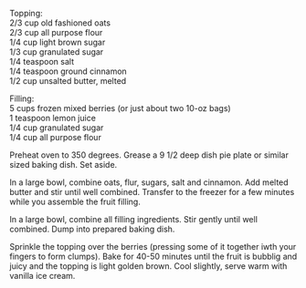 ---
---

Topping:  
2/3 cup old fashioned oats  
2/3 cup all purpose flour  
1/4 cup light brown sugar  
1/3 cup granulated sugar  
1/4 teaspoon salt  
1/4 teaspoon ground cinnamon  
1/2 cup unsalted butter, melted  

Filling:  
5 cups frozen mixed berries (or just about two 10-oz bags)  
1 teaspoon lemon juice  
1/4 cup granulated sugar  
1/4 cup all purpose flour  

Preheat oven to 350 degrees.  Grease a 9 1/2 deep dish pie plate or similar sized baking dish. Set aside.  

In a large bowl, combine oats, flur, sugars, salt and cinnamon.  Add melted butter and stir until well combined.  Transfer to the freezer for a few minutes while you assemble the fruit filling.  

In a large bowl, combine all filling ingredients.  Stir gently until well combined.  Dump into prepared baking dish.  

Sprinkle the topping over the berries (pressing some of it together iwth your fingers to form clumps).  Bake for 40-50 minutes until the fruit is bubblig and juicy and the topping is light golden brown.  Cool slightly, serve warm with vanilla ice cream. 
